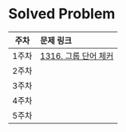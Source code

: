 # Solved Problem

| 주차  | 문제 링크                                       |
| :---: | :---------------------------------------------- |
| 1주차 | [1316. 그룹 단어 체커](https://www.acmicpc.net/problem/1316) |
| 2주차 |                                                |
| 3주차 |                                                |
| 4주차 |                                                |
| 5주차 |                                                |